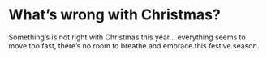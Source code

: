 # What’s wrong with Christmas?

Something’s is not right with Christmas this year… everything seems to move too fast, there’s no room to breathe and embrace this festive season.
